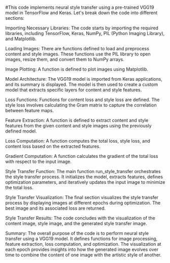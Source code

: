 #This code implements neural style transfer using a pre-trained VGG19 model in TensorFlow and Keras. Let's break down the code into different sections:

Importing Necessary Libraries: The code starts by importing the required libraries, including TensorFlow, Keras, NumPy, PIL (Python Imaging Library), and Matplotlib.

Loading Images: There are functions defined to load and preprocess content and style images. These functions use the PIL library to open images, resize them, and convert them to NumPy arrays.

Image Plotting: A function is defined to plot images using Matplotlib.

Model Architecture: The VGG19 model is imported from Keras applications, and its summary is displayed. The model is then used to create a custom model that extracts specific layers for content and style features.

Loss Functions: Functions for content loss and style loss are defined. The style loss involves calculating the Gram matrix to capture the correlation between feature maps.

Feature Extraction: A function is defined to extract content and style features from the given content and style images using the previously defined model.

Loss Computation: A function computes the total loss, style loss, and content loss based on the extracted features.

Gradient Computation: A function calculates the gradient of the total loss with respect to the input image.

Style Transfer Function: The main function run_style_transfer orchestrates the style transfer process. It initializes the model, extracts features, defines optimization parameters, and iteratively updates the input image to minimize the total loss.

Style Transfer Visualization: The final section visualizes the style transfer process by displaying images at different epochs during optimization. The best image and its associated loss are returned.

Style Transfer Results: The code concludes with the visualization of the content image, style image, and the generated style transfer image.

Summary: The overall purpose of the code is to perform neural style transfer using a VGG19 model. It defines functions for image processing, feature extraction, loss computation, and optimization. The visualization at each epoch provides insights into how the generated image evolves over time to combine the content of one image with the artistic style of another.
